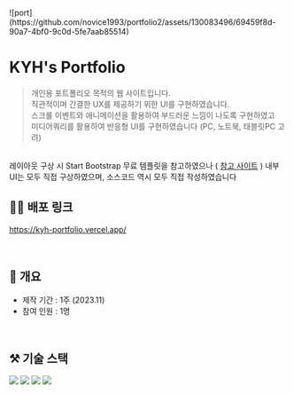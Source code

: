 <br/>
![port](https://github.com/novice1993/portfolio2/assets/130083496/69459f8d-90a7-4bf0-9c0d-5fe7aab85514)

# KYH's Portfolio
> 개인용 포트폴리오 목적의 웹 사이트입니다. <br/>
직관적이며 간결한 UX를 제공하기 위한 UI를 구현하였습니다. <br/>
스크롤 이벤트와 애니메이션을 활용하여 부드러운 느낌이 나도록 구현하였고 <br/>
미디어쿼리를 활용하여 반응형 UI를 구현하였습니다 (PC, 노트북, 태블릿PC 고려) <br/>
<br/>
레이아웃 구상 시 Start Bootstrap 무료 템플릿을 참고하였으나 ( <a href='https://startbootstrap.com/theme/creative'>참고 사이트</a> )
내부 UI는 모두 직접 구상하였으며, 소스코드 역시 모두 직접 작성하였습니다
<br/>

## 🏃‍♂️ 배포 링크
https://kyh-portfolio.vercel.app/
<br/>

<br/>

## 📌 개요
- 제작 기간 : 1주 (2023.11)
- 참여 인원 : 1명
<br/>

## ⚒ 기술 스택
<img src ="https://img.shields.io/badge/JavaScript-blue.svg?&style=for-the-badge&logo=javascript&logoColor=#F7DF1E"/>
<img src ="https://img.shields.io/badge/React-darkgreen.svg?&style=for-the-badge&logo=react&logoColor=#61DAFB"/>
<img src ="https://img.shields.io/badge/Redux-purple.svg?&style=for-the-badge&logo=redux&logoColor=#764ABC"/>
<img src ="https://img.shields.io/badge/styled components-darkgray.svg?&style=for-the-badge&logo=styledcomponents&logoColor=#DB7093"/>
